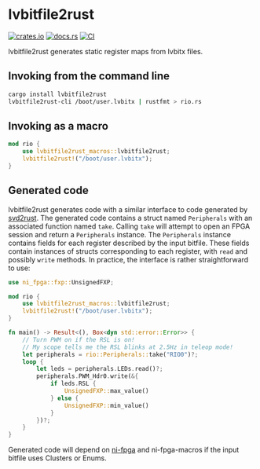 # lvbitfile2rust
[![crates.io](https://img.shields.io/crates/v/lvbitfile2rust.svg)](https://crates.io/crates/lvbitfile2rust)
[![docs.rs](https://docs.rs/lvbitfile2rust/badge.svg)](https://docs.rs/lvbitfile2rust)
[![CI](https://github.com/first-rust-competition/lvbitfile2rust/workflows/CI/badge.svg)](https://github.com/first-rust-competition/lvbitfile2rust/actions?query=workflow%3ACI)

lvbitfile2rust generates static register maps from lvbitx files.

## Invoking from the command line
```sh
cargo install lvbitfile2rust
lvbitfile2rust-cli /boot/user.lvbitx | rustfmt > rio.rs
```

## Invoking as a macro
```rust
mod rio {
    use lvbitfile2rust_macros::lvbitfile2rust;
    lvbitfile2rust!("/boot/user.lvbitx");
}
```

## Generated code
lvbitfile2rust generates code with a similar interface to code generated by [svd2rust](https://github.com/rust-embedded/svd2rust). The generated code contains a struct named `Peripherals` with an associated function named `take`. Calling `take` will attempt to open an FPGA session and return a `Peripherals` instance. The `Peripherals` instance contains fields for each register described by the input bitfile. These fields contain instances of structs corresponding to each register, with `read` and possibly `write` methods. In practice, the interface is rather straightforward to use:
```rust
use ni_fpga::fxp::UnsignedFXP;

mod rio {
    use lvbitfile2rust_macros::lvbitfile2rust;
    lvbitfile2rust!("/boot/user.lvbitx");
}

fn main() -> Result<(), Box<dyn std::error::Error>> {
    // Turn PWM on if the RSL is on!
    // My scope tells me the RSL blinks at 2.5Hz in teleop mode!
    let peripherals = rio::Peripherals::take("RIO0")?;
    loop {
        let leds = peripherals.LEDs.read()?;
        peripherals.PWM_Hdr0.write(&{
            if leds.RSL {
                UnsignedFXP::max_value()
            } else {
                UnsignedFXP::min_value()
            }
        })?;
    }
}
```
Generated code will depend on [ni-fpga](https://github.com/first-rust-competition/ni-fpga-rs) and ni-fpga-macros if the input bitfile uses Clusters or Enums.
